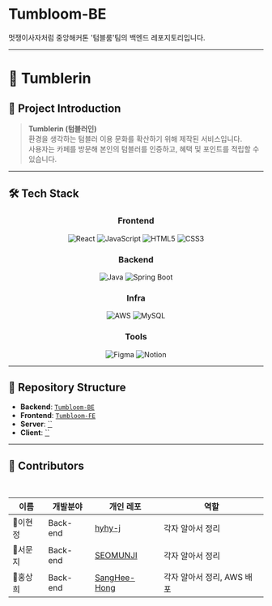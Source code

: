 # Tumbloom-BE
멋쟁이사자처럼 중앙해커톤 '텀블룸'팀의 백엔드 레포지토리입니다.

---

# 🌱 Tumblerin

## 🚀 Project Introduction
> **Tumblerin (텀블러인)**  
환경을 생각하는 텀블러 이용 문화를 확산하기 위해 제작된 서비스입니다.  
사용자는 카페를 방문해 본인의 텀블러를 인증하고, 혜택 및 포인트를 적립할 수 있습니다.

---

## 🛠 Tech Stack

<div align="center">

### Frontend
<!-- Frontend -->
![React](https://img.shields.io/badge/React-61DAFB?style=for-the-badge&logo=react&logoColor=white)
![JavaScript](https://img.shields.io/badge/JavaScript-FFD700?style=for-the-badge&logo=javascript&logoColor=black)
![HTML5](https://img.shields.io/badge/HTML5-E34F26?style=for-the-badge&logo=html5&logoColor=white)
![CSS3](https://img.shields.io/badge/CSS3-1572B6?style=for-the-badge&logo=css3&logoColor=white)

### Backend
<!-- Backend -->
![Java](https://img.shields.io/badge/Java-007396?style=for-the-badge&logo=openjdk&logoColor=white)
![Spring Boot](https://img.shields.io/badge/SpringBoot-6DB33F?style=for-the-badge&logo=springboot&logoColor=white)

### Infra
<!-- Infra -->
![AWS](https://img.shields.io/badge/AWS-FF9900?style=for-the-badge&logo=amazonaws&logoColor=white)
![MySQL](https://img.shields.io/badge/MySQL-4479A1?style=for-the-badge&logo=mysql&logoColor=white)

### Tools
<!-- Tools -->
![Figma](https://img.shields.io/badge/Figma-F24E1E?style=for-the-badge&logo=figma&logoColor=white)
![Notion](https://img.shields.io/badge/Notion-000000?style=for-the-badge&logo=notion&logoColor=white)

</div>

---

## 📂 Repository Structure
- **Backend**: [`Tumbloom-BE`](https://github.com/Likelion-at-SMWU-13th/Tumbloom-BE.git)  
- **Frontend**: [`Tumbloom-FE`](https://github.com/Likelion-at-SMWU-13th/Tumbloom-FE.git)  
- **Server**: [``]()  
- **Client**: [``]()  

---

## 🤝 Contributors
<br>

| 이름     | 개발분야  | 개인 레포                                         | 역할                    |
| -------- | --------- | ------------------------------------------------- | ------------------------- |
| 🦁이현정 | Back-end | [hyhy-j](https://github.com/hyhy-j)  | 각자 알아서 정리        |
| 🦁서문지 | Back-end | [SEOMUNJI](https://github.com/SEOMUNJI)  | 각자 알아서 정리   |
| 🦁홍상희 | Back-end | [SangHee-Hong](https://github.com/SangHee-Hong)  | 각자 알아서 정리, AWS 배포  |

<br/>

